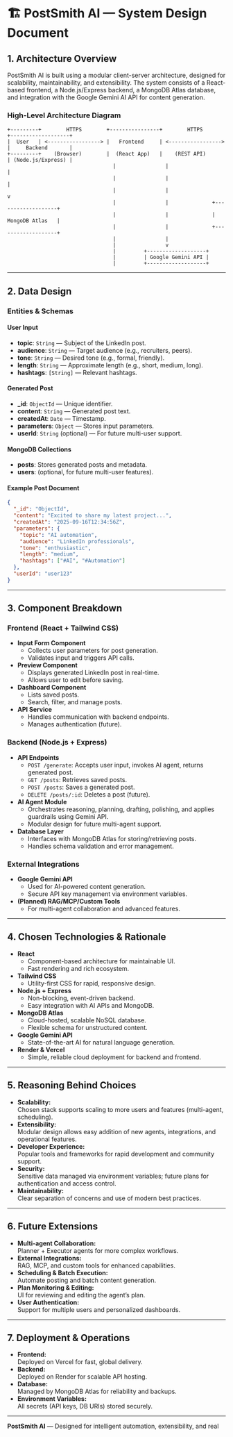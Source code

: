 # 🏗️ PostSmith AI — System Design Document

## 1. Architecture Overview

PostSmith AI is built using a modular client-server architecture, designed for scalability, maintainability, and extensibility. The system consists of a React-based frontend, a Node.js/Express backend, a MongoDB Atlas database, and integration with the Google Gemini AI API for content generation.

### High-Level Architecture Diagram

```
+---------+        HTTPS        +----------------+        HTTPS        +-------------------+
|  User   | <-----------------> |   Frontend     | <-----------------> |     Backend       |
+---------+    (Browser)        |  (React App)   |    (REST API)      | (Node.js/Express) |
                                  |                |                    |
                                  |                |                    |
                                  |                |                    v
                                  |                |              +-------------------+
                                  |                |              |   MongoDB Atlas   |
                                  |                |              +-------------------+
                                  |                |
                                  |                v
                                  |         +-------------------+
                                  |         | Google Gemini API |
                                  |         +-------------------+
```

---

## 2. Data Design

### Entities & Schemas

#### User Input

- **topic**: `String` — Subject of the LinkedIn post.
- **audience**: `String` — Target audience (e.g., recruiters, peers).
- **tone**: `String` — Desired tone (e.g., formal, friendly).
- **length**: `String` — Approximate length (e.g., short, medium, long).
- **hashtags**: `[String]` — Relevant hashtags.

#### Generated Post

- **_id**: `ObjectId` — Unique identifier.
- **content**: `String` — Generated post text.
- **createdAt**: `Date` — Timestamp.
- **parameters**: `Object` — Stores input parameters.
- **userId**: `String` (optional) — For future multi-user support.

#### MongoDB Collections

- **posts**: Stores generated posts and metadata.
- **users**: (optional, for future multi-user features).

#### Example Post Document

```json
{
  "_id": "ObjectId",
  "content": "Excited to share my latest project...",
  "createdAt": "2025-09-16T12:34:56Z",
  "parameters": {
    "topic": "AI automation",
    "audience": "LinkedIn professionals",
    "tone": "enthusiastic",
    "length": "medium",
    "hashtags": ["#AI", "#Automation"]
  },
  "userId": "user123"
}
```

---

## 3. Component Breakdown

### Frontend (React + Tailwind CSS)

- **Input Form Component**
  - Collects user parameters for post generation.
  - Validates input and triggers API calls.
- **Preview Component**
  - Displays generated LinkedIn post in real-time.
  - Allows user to edit before saving.
- **Dashboard Component**
  - Lists saved posts.
  - Search, filter, and manage posts.
- **API Service**
  - Handles communication with backend endpoints.
  - Manages authentication (future).

### Backend (Node.js + Express)

- **API Endpoints**
  - `POST /generate`: Accepts user input, invokes AI agent, returns generated post.
  - `GET /posts`: Retrieves saved posts.
  - `POST /posts`: Saves a generated post.
  - `DELETE /posts/:id`: Deletes a post (future).
- **AI Agent Module**
  - Orchestrates reasoning, planning, drafting, polishing, and applies guardrails using Gemini API.
  - Modular design for future multi-agent support.
- **Database Layer**
  - Interfaces with MongoDB Atlas for storing/retrieving posts.
  - Handles schema validation and error management.

### External Integrations

- **Google Gemini API**
  - Used for AI-powered content generation.
  - Secure API key management via environment variables.
- **(Planned) RAG/MCP/Custom Tools**
  - For multi-agent collaboration and advanced features.

---

## 4. Chosen Technologies & Rationale

- **React**
  - Component-based architecture for maintainable UI.
  - Fast rendering and rich ecosystem.
- **Tailwind CSS**
  - Utility-first CSS for rapid, responsive design.
- **Node.js + Express**
  - Non-blocking, event-driven backend.
  - Easy integration with AI APIs and MongoDB.
- **MongoDB Atlas**
  - Cloud-hosted, scalable NoSQL database.
  - Flexible schema for unstructured content.
- **Google Gemini API**
  - State-of-the-art AI for natural language generation.
- **Render & Vercel**
  - Simple, reliable cloud deployment for backend and frontend.

---

## 5. Reasoning Behind Choices

- **Scalability:**  
  Chosen stack supports scaling to more users and features (multi-agent, scheduling).
- **Extensibility:**  
  Modular design allows easy addition of new agents, integrations, and operational features.
- **Developer Experience:**  
  Popular tools and frameworks for rapid development and community support.
- **Security:**  
  Sensitive data managed via environment variables; future plans for authentication and access control.
- **Maintainability:**  
  Clear separation of concerns and use of modern best practices.

---

## 6. Future Extensions

- **Multi-agent Collaboration:**  
  Planner + Executor agents for more complex workflows.
- **External Integrations:**  
  RAG, MCP, and custom tools for enhanced capabilities.
- **Scheduling & Batch Execution:**  
  Automate posting and batch content generation.
- **Plan Monitoring & Editing:**  
  UI for reviewing and editing the agent’s plan.
- **User Authentication:**  
  Support for multiple users and personalized dashboards.

---

## 7. Deployment & Operations

- **Frontend:**  
  Deployed on Vercel for fast, global delivery.
- **Backend:**  
  Deployed on Render for scalable API hosting.
- **Database:**  
  Managed by MongoDB Atlas for reliability and backups.
- **Environment Variables:**  
  All secrets (API keys, DB URIs) stored securely.

---

**PostSmith AI** — Designed for intelligent automation, extensibility, and real